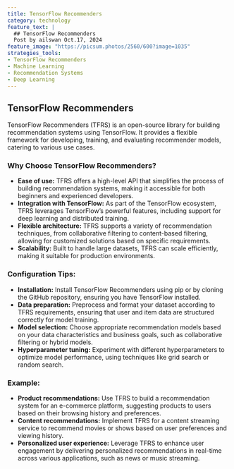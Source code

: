 ```yaml
---
title: TensorFlow Recommenders
category: technology
feature_text: |
  ## TensorFlow Recommenders
  Post by ailswan Oct.17, 2024
feature_image: "https://picsum.photos/2560/600?image=1035"
strategies_tools:
- TensorFlow Recommenders
- Machine Learning
- Recommendation Systems
- Deep Learning
---
```

## TensorFlow Recommenders
TensorFlow Recommenders (TFRS) is an open-source library for building recommendation systems using TensorFlow. It provides a flexible framework for developing, training, and evaluating recommender models, catering to various use cases.

### Why Choose TensorFlow Recommenders?
- **Ease of use:** TFRS offers a high-level API that simplifies the process of building recommendation systems, making it accessible for both beginners and experienced developers.
- **Integration with TensorFlow:** As part of the TensorFlow ecosystem, TFRS leverages TensorFlow’s powerful features, including support for deep learning and distributed training.
- **Flexible architecture:** TFRS supports a variety of recommendation techniques, from collaborative filtering to content-based filtering, allowing for customized solutions based on specific requirements.
- **Scalability:** Built to handle large datasets, TFRS can scale efficiently, making it suitable for production environments.

### Configuration Tips:
- **Installation:** Install TensorFlow Recommenders using pip or by cloning the GitHub repository, ensuring you have TensorFlow installed.
- **Data preparation:** Preprocess and format your dataset according to TFRS requirements, ensuring that user and item data are structured correctly for model training.
- **Model selection:** Choose appropriate recommendation models based on your data characteristics and business goals, such as collaborative filtering or hybrid models.
- **Hyperparameter tuning:** Experiment with different hyperparameters to optimize model performance, using techniques like grid search or random search.

### Example:
- **Product recommendations:** Use TFRS to build a recommendation system for an e-commerce platform, suggesting products to users based on their browsing history and preferences.
- **Content recommendations:** Implement TFRS for a content streaming service to recommend movies or shows based on user preferences and viewing history.
- **Personalized user experience:** Leverage TFRS to enhance user engagement by delivering personalized recommendations in real-time across various applications, such as news or music streaming.

